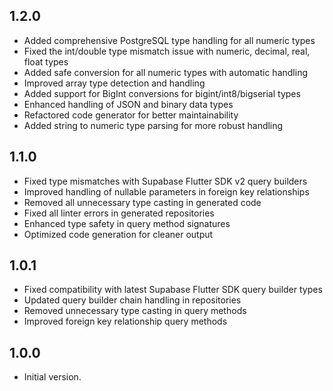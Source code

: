 ## 1.2.0

- Added comprehensive PostgreSQL type handling for all numeric types
- Fixed the int/double type mismatch issue with numeric, decimal, real, float types
- Added safe conversion for all numeric types with automatic handling
- Improved array type detection and handling
- Added support for BigInt conversions for bigint/int8/bigserial types
- Enhanced handling of JSON and binary data types
- Refactored code generator for better maintainability
- Added string to numeric type parsing for more robust handling

## 1.1.0

- Fixed type mismatches with Supabase Flutter SDK v2 query builders
- Improved handling of nullable parameters in foreign key relationships
- Removed all unnecessary type casting in generated code
- Fixed all linter errors in generated repositories
- Enhanced type safety in query method signatures
- Optimized code generation for cleaner output

## 1.0.1

- Fixed compatibility with latest Supabase Flutter SDK query builder types
- Updated query builder chain handling in repositories
- Removed unnecessary type casting in query methods
- Improved foreign key relationship query methods

## 1.0.0

- Initial version.
